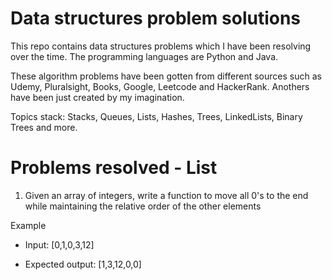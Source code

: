# Data structures problem solutions

This repo contains data structures problems which I have been resolving over the time. The programming languages are Python and Java.

These algorithm problems have been gotten from different sources such as Udemy, Pluralsight, Books, Google, Leetcode and HackerRank. Anothers have been just created by my imagination.

Topics stack: Stacks, Queues, Lists, Hashes, Trees, LinkedLists, Binary Trees and more.

# Problems resolved - List

1. Given an array of integers, write a function to move all 0's to the end while maintaining the relative order of the other elements

Example 

- Input: [0,1,0,3,12]

- Expected output: [1,3,12,0,0]

